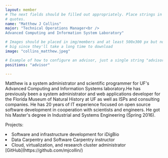 ```yaml
---
layout: member
# The next fields should be filled out appropriately. Place strings in double
# quotes.
name: "Matthew J Collins"
major: "Technical Operations Manager<br />
Advanced Computing and Information System Laboratory"

# Images should be placed in img/members and at least 500x300 px but not too 
# big since they'll take a long time to download
image: "collins_matthew.jpeg"

# Example of how to configure an advisor, just a single string "advisor"
positions: "advisor"

---
```

Matthew is a system administrator and scientific programmer for UF's Advanced Computing and Information Systems laboratory.He has previously been a system administrator and web applications developer for the Florida Museum of Natural History at UF as well as ISPs and consulting companies. He has 20 years of IT experience focused on open source software development in cooperation with scientists and engineers. He got his Master's degree in Industrial and Systems Engineering (Spring 2016). 

Projects: 
<li>Software and infrastructure development for iDigBio</li>
<li>Data Carpentry and Software Carpentry instructor</li>
<li>Cloud, virtualization, and research cluster administrator</li>
[GitHub](https://github.com/mjcollin/)